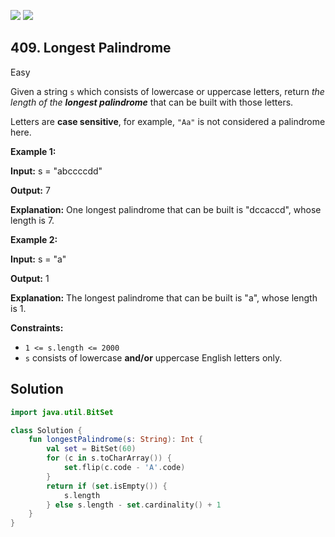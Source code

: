 [![](https://img.shields.io/github/stars/javadev/LeetCode-in-Kotlin?label=Stars&style=flat-square)](https://github.com/javadev/LeetCode-in-Kotlin)
[![](https://img.shields.io/github/forks/javadev/LeetCode-in-Kotlin?label=Fork%20me%20on%20GitHub%20&style=flat-square)](https://github.com/javadev/LeetCode-in-Kotlin/fork)

## 409\. Longest Palindrome

Easy

Given a string `s` which consists of lowercase or uppercase letters, return _the length of the **longest palindrome**_ that can be built with those letters.

Letters are **case sensitive**, for example, `"Aa"` is not considered a palindrome here.

**Example 1:**

**Input:** s = "abccccdd"

**Output:** 7

**Explanation:** One longest palindrome that can be built is "dccaccd", whose length is 7.

**Example 2:**

**Input:** s = "a"

**Output:** 1

**Explanation:** The longest palindrome that can be built is "a", whose length is 1.

**Constraints:**

*   `1 <= s.length <= 2000`
*   `s` consists of lowercase **and/or** uppercase English letters only.

## Solution

```kotlin
import java.util.BitSet

class Solution {
    fun longestPalindrome(s: String): Int {
        val set = BitSet(60)
        for (c in s.toCharArray()) {
            set.flip(c.code - 'A'.code)
        }
        return if (set.isEmpty()) {
            s.length
        } else s.length - set.cardinality() + 1
    }
}
```